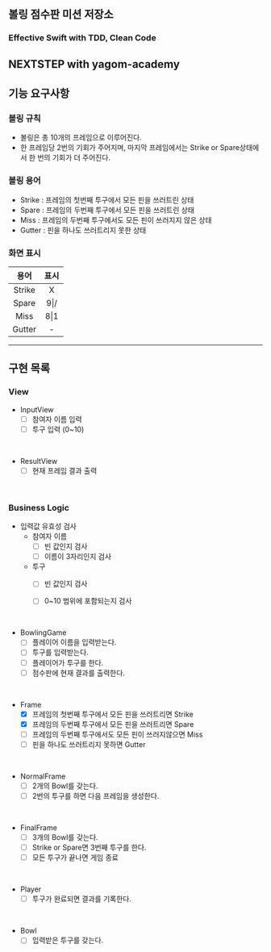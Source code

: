 ## 볼링 점수판 미션 저장소
### Effective Swift with TDD, Clean Code
NEXTSTEP with yagom-academy
---
## 기능 요구사항

### 볼링 규칙
- 볼링은 총 10개의 프레임으로 이루어진다.
- 한 프레임당 2번의 기회가 주어지며, 마지막 프레임에서는 Strike or Spare상태에서 한 번의 기회가 더 주어진다. 


### 볼링 용어
- Strike : 프레임의 첫번째 투구에서 모든 핀을 쓰러트린 상태
- Spare : 프레임의 두번째 투구에서 모든 핀을 쓰러트린 상태
- Miss : 프레임의 두번째 투구에서도 모든 핀이 쓰러지지 않은 상태
- Gutter : 핀을 하나도 쓰러트리지 못한 상태

### 화면 표시
| 용어 | 표시 |
|:---:|:---:|
| Strike | X |
| Spare | 9\|/ |
| Miss | 8\|1 |
| Gutter | - |


---

## 구현 목록
### View
- InputView
    - [ ] 참여자 이름 입력
    - [ ] 투구 입력 (0~10)

<br>

- ResultView
    - [ ] 현재 프레임 결과 출력

<br>

### Business Logic
 - 입력값 유효성 검사
    - 참여자 이름
        - [ ] 빈 값인지 검사
        - [ ] 이름이 3자리인지 검사

    - 투구
        - [ ] 빈 값인지 검사
        - [ ] 0~10 범위에 포함되는지 검사


<br>

- BowlingGame
    - [ ] 플레이어 이름을 입력받는다.
    - [ ] 투구를 입력받는다.
    - [ ] 플레이어가 투구를 한다.
    - [ ] 점수판에 현재 결과를 출력한다.

<br>

- Frame
    - [x] 프레임의 첫번째 투구에서 모든 핀을 쓰러트리면 Strike
    - [x] 프레임의 두번째 투구에서 모든 핀을 쓰러트리면 Spare
    - [ ] 프레임의 두번째 투구에서도 모든 핀이 쓰러지않으면 Miss
    - [ ] 핀을 하나도 쓰러트리지 못하면 Gutter

<br>

- NormalFrame
    - [ ] 2개의 Bowl를 갖는다.
    - [ ] 2번의 투구를 하면 다음 프레임을 생성한다.

<br>

- FinalFrame
    - [ ] 3개의 Bowl를 갖는다.
    - [ ] Strike or Spare면 3번째 투구를 한다.
    - [ ] 모든 투구가 끝나면 게임 종료

<br>

- Player
    - [ ] 투구가 완료되면 결과를 기록한다.

<br>

- Bowl
    - [ ] 입력받은 투구를 갖는다.
